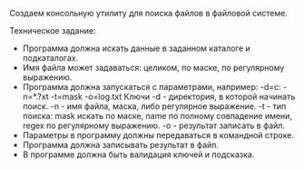 Создаем консольную утилиту для поиска файлов в файловой системе.

Техническое задание:

- Программа должна искать данные в заданном каталоге и подкаталогах.
- Имя файла может задаваться: целиком, по маске, по регулярному выражению.
- Программа должна запускаться с параметрами, например:  -d=c:  -n=*.?xt -t=mask -o=log.txt
   Ключи
   -d - директория, в которой начинать поиск.
   -n - имя файла, маска, либо регулярное выражение.
   -t - тип поиска: mask искать по маске, name по полному совпадение имени, regex по регулярному выражению.
   -o - результат записать в файл.
- Параметры в программу должны передаваться в командной строке.
- Программа должна записывать результат в файл.
- В программе должна быть валидация ключей и подсказка.